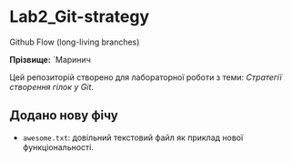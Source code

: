 # Lab2_Git-strategy
Github Flow (long-living branches)

**Прізвище:** `Маринич

Цей репозиторій створено для лабораторної роботи з теми: *Стратегії створення гілок у Git*.

## Додано нову фічу
- `awesome.txt`: довільний текстовий файл як приклад нової функціональності.
